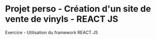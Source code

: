 # Projet perso - Création d'un site de vente de vinyls - REACT JS

Exercice - Utilisation du framework REACT JS

